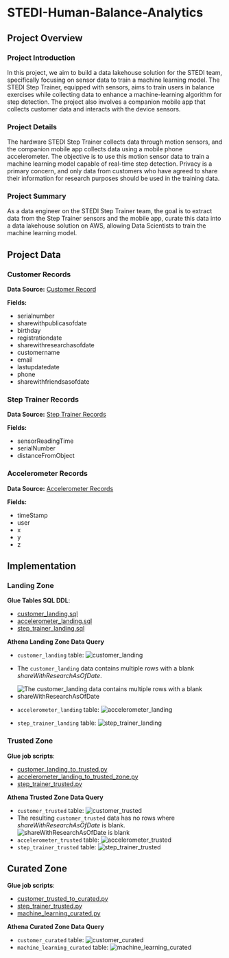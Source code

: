 # STEDI-Human-Balance-Analytics

## Project Overview

### Project Introduction

In this project, we aim to build a data lakehouse solution for the STEDI team, specifically focusing on sensor data to train a machine learning model. The STEDI Step Trainer, equipped with sensors, aims to train users in balance exercises while collecting data to enhance a machine-learning algorithm for step detection. The project also involves a companion mobile app that collects customer data and interacts with the device sensors.

### Project Details

The hardware STEDI Step Trainer collects data through motion sensors, and the companion mobile app collects data using a mobile phone accelerometer. The objective is to use this motion sensor data to train a machine learning model capable of real-time step detection. Privacy is a primary concern, and only data from customers who have agreed to share their information for research purposes should be used in the training data.

### Project Summary

As a data engineer on the STEDI Step Trainer team, the goal is to extract data from the Step Trainer sensors and the mobile app, curate this data into a data lakehouse solution on AWS, allowing Data Scientists to train the machine learning model.

## Project Data

### Customer Records

**Data Source:** [Customer Record](https://github.com/fkhrlnq/STEDI-Human-Balance-Analytics/tree/main/data/customer/landing)

**Fields:**

-   serialnumber
-   sharewithpublicasofdate
-   birthday
-   registrationdate
-   sharewithresearchasofdate
-   customername
-   email
-   lastupdatedate
-   phone
-   sharewithfriendsasofdate

### Step Trainer Records

**Data Source:** [Step Trainer Records](https://github.com/fkhrlnq/STEDI-Human-Balance-Analytics/tree/main/data/step_trainer/landing)

**Fields:**

-   sensorReadingTime
-   serialNumber
-   distanceFromObject

### Accelerometer Records

**Data Source:** [Accelerometer Records](https://github.com/fkhrlnq/STEDI-Human-Balance-Analytics/tree/main/data/accelerometer/landing)

**Fields:**

-   timeStamp
-   user
-   x
-   y
-   z

## Implementation

### Landing Zone

**Glue Tables SQL DDL**:

 -   [customer_landing.sql](https://github.com/fkhrlnq/STEDI-Human-Balance-Analytics/blob/main/scripts/customer_landing.sql)
 -   [accelerometer_landing.sql](https://github.com/fkhrlnq/STEDI-Human-Balance-Analytics/blob/main/scripts/accelerometer_landing.sql)
 -  [step_trainer_landing.sql](https://github.com/fkhrlnq/STEDI-Human-Balance-Analytics/blob/main/scripts/step_trainer_landing.sql)

**Athena Landing Zone Data Query**

 - `customer_landing` table:
![customer_landing](https://github.com/fkhrlnq/STEDI-Human-Balance-Analytics/blob/main/images/customer_landing.jpg)

 -   The `customer_landing` data contains multiple rows with a blank *shareWithResearchAsOfDate*.
 - ![The customer_landing data contains multiple rows with a blank shareWithResearchAsOfDate](https://github.com/fkhrlnq/STEDI-Human-Balance-Analytics/blob/main/images/customer_landing_sharewithresearchasofdate.jpg)

 - `accelerometer_landing` table:
![accelerometer_landing](https://github.com/fkhrlnq/STEDI-Human-Balance-Analytics/blob/main/images/accelerometer_landing.jpg)

 - `step_trainer_landing` table:
![step_trainer_landing](https://github.com/fkhrlnq/STEDI-Human-Balance-Analytics/blob/main/images/step_trainer_landing.jpg)

### Trusted Zone

**Glue job scripts**:

-   [customer_landing_to_trusted.py](https://github.com/fkhrlnq/STEDI-Human-Balance-Analytics/blob/main/scripts/customer_landing_to_trusted.py)
-   [accelerometer_landing_to_trusted_zone.py](https://github.com/fkhrlnq/STEDI-Human-Balance-Analytics/blob/main/scripts/accelerometer_landing_to_trusted.py)
-  [step_trainer_trusted.py](https://github.com/fkhrlnq/STEDI-Human-Balance-Analytics/blob/main/scripts/step_trainer_trusted.py)

**Athena Trusted Zone Data Query**
 - `customer_trusted` table:
![customer_trusted](https://github.com/fkhrlnq/STEDI-Human-Balance-Analytics/blob/main/images/customer_trusted.jpg)
 -  The resulting `customer_trusted`  data has no rows where *shareWithResearchAsOfDate* is blank.
![*shareWithResearchAsOfDate* is blank](https://github.com/fkhrlnq/STEDI-Human-Balance-Analytics/blob/main/images/customer_trusted_sharewithresearchasofdate.jpg)
 - `accelerometer_trusted` table:
![accelerometer_trusted](https://github.com/fkhrlnq/STEDI-Human-Balance-Analytics/blob/main/images/accelerometer_trusted.jpg)
- `step_trainer_trusted` table:
![step_trainer_trusted](https://github.com/fkhrlnq/STEDI-Human-Balance-Analytics/blob/main/images/step_trainer_trusted.jpg)

## Curated Zone

**Glue job scripts**:
- [customer_trusted_to_curated.py](https://github.com/fkhrlnq/STEDI-Human-Balance-Analytics/blob/main/scripts/customer_trusted_to_curated.py)
-  [step_trainer_trusted.py](https://github.com/fkhrlnq/STEDI-Human-Balance-Analytics/blob/main/scripts/step_trainer_trusted.py)
- [machine_learning_curated.py](https://github.com/fkhrlnq/STEDI-Human-Balance-Analytics/blob/main/scripts/machine_learning_curated.py)

**Athena Curated Zone Data Query**
- `customer_curated` table:
![customer_curated](https://github.com/fkhrlnq/STEDI-Human-Balance-Analytics/blob/main/images/customer_curated.jpg)
- `machine_learning_curated` table:
![machine_learning_curated](https://github.com/fkhrlnq/STEDI-Human-Balance-Analytics/blob/main/images/machine_learning_curated.jpg)
